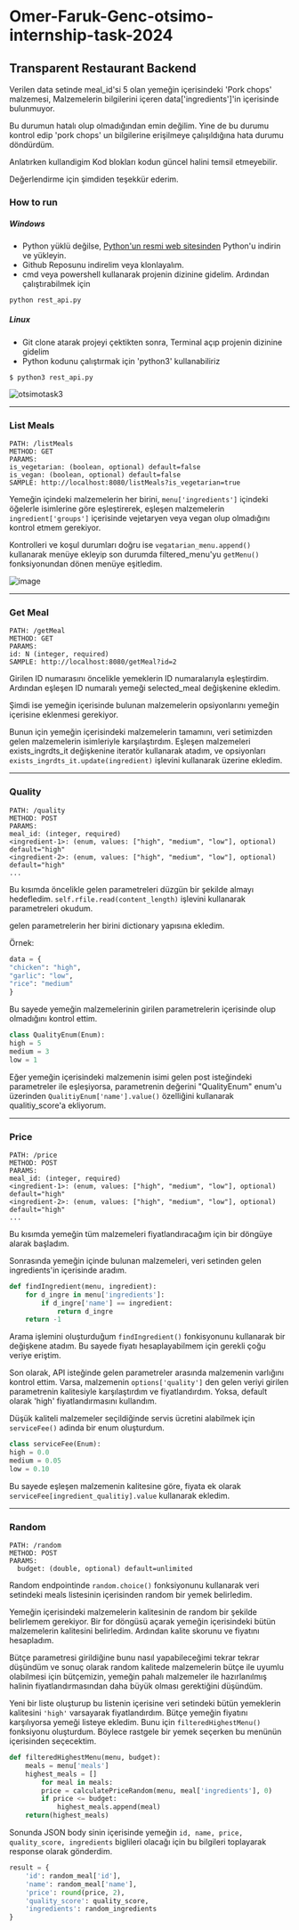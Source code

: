 # Omer-Faruk-Genc-otsimo-internship-task-2024
## Transparent Restaurant Backend

Verilen data setinde meal_id'si 5 olan yemeğin içerisindeki 'Pork chops' malzemesi, Malzemelerin bilgilerini içeren data['ingredients']'in içerisinde bulunmuyor. 

Bu durumun hatalı olup olmadığından emin değilim. Yine de bu durumu kontrol edip 'pork chops' un bilgilerine erişilmeye çalışıldığına hata durumu döndürdüm. 

Anlatırken kullandigim Kod blokları kodun güncel halini temsil etmeyebilir.

Değerlendirme için şimdiden teşekkür ederim.
### How to run

##### Windows
* Python yüklü değilse, [Python'un resmi web sitesinden](https://www.python.org/downloads/) Python'u indirin ve yükleyin.
* Github Reposunu indirelim veya klonlayalım.
* cmd veya powershell kullanarak projenin dizinine gidelim. Ardından çalıştırabilmek için 
```
python rest_api.py
```

##### Linux
* Git clone atarak projeyi çektikten sonra, Terminal açıp projenin dizinine gidelim
* Python kodunu çalıştırmak için 'python3' kullanabiliriz
```
$ python3 rest_api.py
```

![otsimotask3](https://github.com/faruktinaz/Omer-Faruk-Genc-otsimo-internship-task-2024/assets/114104599/57b49491-809d-4b40-9ddd-7f43294bf684)

---

### List Meals

```
PATH: /listMeals
METHOD: GET
PARAMS:
is_vegetarian: (boolean, optional) default=false
is_vegan: (boolean, optional) default=false
SAMPLE: http://localhost:8080/listMeals?is_vegetarian=true
```

Yemeğin içindeki malzemelerin her birini, `menu['ingredients']` içindeki öğelerle isimlerine göre eşleştirerek, eşleşen malzemelerin `ingredient['groups']` içerisinde vejetaryen veya vegan olup olmadığını kontrol etmem gerekiyor.

Kontrolleri ve koşul durumları doğru ise `vegatarian_menu.append()` kullanarak menüye ekleyip son durumda filtered_menu'yu `getMenu()` fonksiyonundan dönen menüye eşitledim.

![image](https://github.com/faruktinaz/otsimo-2024/assets/114104599/1d4ea13f-847c-4b2c-8dee-7c641f870f41)

---

### Get Meal

```
PATH: /getMeal
METHOD: GET
PARAMS:
id: N (integer, required)
SAMPLE: http://localhost:8080/getMeal?id=2
```

Girilen ID numarasını öncelikle yemeklerin ID numaralarıyla eşleştirdim. Ardından eşleşen ID numaralı yemeği selected_meal değişkenine ekledim.

Şimdi ise yemeğin içerisinde bulunan malzemelerin opsiyonlarını yemeğin içerisine eklenmesi gerekiyor.

Bunun için yemeğin içerisindeki malzemelerin tamamını, veri setimizden gelen malzemelerin isimleriyle karşılaştırdım. Eşleşen malzemeleri exists_ingrdts_it değişkenine iteratör kullanarak atadım, ve opsiyonları `exists_ingrdts_it.update(ingredient)` işlevini kullanarak üzerine ekledim.

---

### Quality

```
PATH: /quality
METHOD: POST
PARAMS:
meal_id: (integer, required)
<ingredient-1>: (enum, values: ["high", "medium", "low"], optional) default="high"
<ingredient-2>: (enum, values: ["high", "medium", "low"], optional) default="high"
...
```

Bu kısımda öncelikle gelen parametreleri düzgün bir şekilde almayı hedefledim. `self.rfile.read(content_length)` işlevini kullanarak parametreleri okudum.

gelen parametrelerin her birini dictionary yapısına ekledim.

Örnek:

```python
data = {
"chicken": "high",
"garlic": "low",
"rice": "medium"
}
```

Bu sayede yemeğin malzemelerinin girilen parametrelerin içerisinde olup olmadığını kontrol ettim.

```python
class QualityEnum(Enum):
high = 5
medium = 3
low = 1
```

Eğer yemeğin içerisindeki malzemenin isimi gelen post isteğindeki parametreler ile eşleşiyorsa, parametrenin değerini "QualityEnum" enum'u üzerinden `QualitiyEnum['name'].value()` özelliğini kullanarak qualitiy_score'a ekliyorum.

---
### Price

```
PATH: /price
METHOD: POST
PARAMS:
meal_id: (integer, required)
<ingredient-1>: (enum, values: ["high", "medium", "low"], optional) default="high"
<ingredient-2>: (enum, values: ["high", "medium", "low"], optional) default="high"
...
```

Bu kısımda yemeğin tüm malzemeleri fiyatlandıracağım için bir döngüye alarak başladım.

Sonrasında yemeğin içinde bulunan malzemeleri, veri setinden gelen ingredients'in içerisinde aradım.

```python
def findIngredient(menu, ingredient):
	for d_ingre in menu['ingredients']:
		if d_ingre['name'] == ingredient:
			return d_ingre
	return -1
```

Arama işlemini oluşturduğum `findIngredient()` fonkisyonunu kullanarak bir değişkene atadım. Bu sayede fiyatı hesaplayabilmem için gerekli çoğu veriye eriştim.

Son olarak, API isteğinde gelen parametreler arasında malzemenin varlığını kontrol ettim. Varsa, malzemenin `options['quality']` den gelen veriyi girilen parametrenin kalitesiyle karşılaştırdım ve fiyatlandırdım. Yoksa, default olarak 'high' fiyatlandırmasını kullandım.

Düşük kaliteli malzemeler seçildiğinde servis ücretini alabilmek için `serviceFee()` adinda bir enum oluşturdum.

```python
class serviceFee(Enum):
high = 0.0
medium = 0.05
low = 0.10
```

Bu sayede eşleşen malzemenin kalitesine göre, fiyata ek olarak `serviceFee[ingredient_qualitiy].value` kullanarak ekledim.

---

### Random

```
PATH: /random
METHOD: POST
PARAMS:
  budget: (double, optional) default=unlimited
```

Random endpointinde `random.choice()` fonksiyonunu kullanarak veri setindeki meals listesinin içerisinden random bir yemek belirledim.

Yemeğin içerisindeki malzemelerin kalitesinin de random bir şekilde belirlemem gerekiyor. Bir for döngüsü açarak yemeğin içerisindeki bütün malzemelerin kalitesini belirledim. Ardından kalite skorunu ve fiyatını hesapladım.

Bütçe parametresi girildiğine bunu nasıl yapabileceğimi tekrar tekrar düşündüm ve sonuç olarak random kalitede malzemelerin bütçe ile uyumlu olabilmesi için bütçemizin, yemeğin pahalı malzemeler ile hazırlanılmış halinin fiyatlandırmasından daha büyük olması gerektiğini düşündüm.

Yeni bir liste oluşturup bu listenin içerisine veri setindeki bütün yemeklerin kalitesini `'high'` varsayarak fiyatlandırdım. Bütçe yemeğin fiyatını karşılıyorsa yemeği listeye ekledim. Bunu için `filteredHighestMenu()` fonksiyonu oluşturdum. Böylece rastgele bir yemek seçerken bu menünün içerisinden seçecektim.

```python
def filteredHighestMenu(menu, budget):
	meals = menu['meals']
	highest_meals = []
		for meal in meals:
		price = calculatePriceRandom(menu, meal['ingredients'], 0)
		if price <= budget:
			highest_meals.append(meal)
	return(highest_meals)
```

Sonunda JSON body sinin içerisinde yemeğin `id, name, price, quality_score, ingredients` biglileri olacağı için bu bilgileri toplayarak response olarak gönderdim.

```python
result = {
	'id': random_meal['id'],
	'name': random_meal['name'],
	'price': round(price, 2),
	'quality_score': quality_score,
	'ingredients': random_ingredients
}
```
